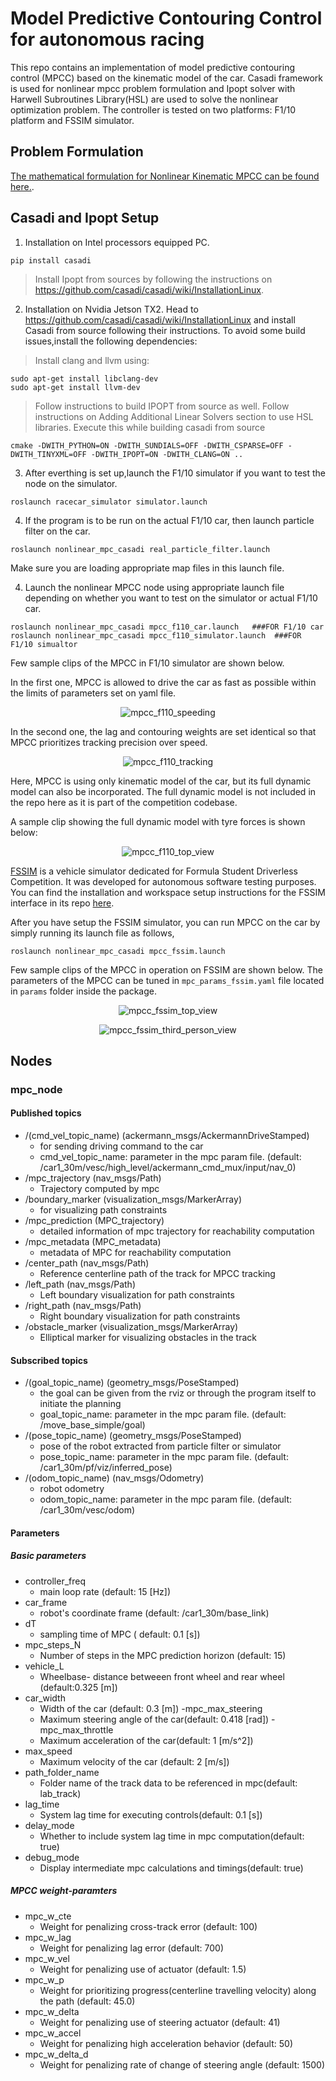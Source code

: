 # Model Predictive Contouring Control for autonomous racing

This repo contains an implementation of model predictive contouring control (MPCC) based on the kinematic model of the car. Casadi framework is used for nonlinear mpcc problem formulation
and Ipopt solver with Harwell Subroutines Library(HSL) are used to solve the nonlinear optimization problem.
The controller is tested on two platforms: F1/10 platform and FSSIM simulator. 

## Problem Formulation
[The mathematical formulation for Nonlinear Kinematic MPCC can be found here.](nonlinear_mpc_casadi/docs/Kinematic_Nonlinear_MPCC.pdf).

## Casadi and Ipopt Setup

1. Installation on Intel processors equipped PC.
```shell
pip install casadi
```
>Install Ipopt from sources by following the instructions on https://github.com/casadi/casadi/wiki/InstallationLinux.

2. Installation on Nvidia Jetson TX2. 
Head to https://github.com/casadi/casadi/wiki/InstallationLinux and install Casadi from source following their instructions.
To avoid some build issues,install the following dependencies:
>Install clang and llvm using:
```shell
sudo apt-get install libclang-dev
sudo apt-get install llvm-dev
```

>Follow instructions to build IPOPT from source as well.
>Follow instructions on Adding Additional Linear Solvers section to use HSL libraries.
>Execute this while building casadi from source 
```shell
cmake -DWITH_PYTHON=ON -DWITH_SUNDIALS=OFF -DWITH_CSPARSE=OFF -DWITH_TINYXML=OFF -DWITH_IPOPT=ON -DWITH_CLANG=ON ..
```
3.  After everthing is set up,launch the F1/10 simulator if you want to test the node on the simulator.
```shell
roslaunch racecar_simulator simulator.launch
```
4. If the program is to be run on the actual F1/10 car, then launch particle filter on the car.
```shell
roslaunch nonlinear_mpc_casadi real_particle_filter.launch
```
Make sure you are loading appropriate map files in this launch file.

4. Launch the nonlinear MPCC node using appropriate launch file depending on whether you want to test
on the simulator or actual F1/10 car.
```shell
roslaunch nonlinear_mpc_casadi mpcc_f110_car.launch   ###FOR F1/10 car
roslaunch nonlinear_mpc_casadi mpcc_f110_simulator.launch  ###FOR F1/10 simualtor 
```

Few sample clips of the MPCC in F1/10 simulator are shown below.
 
In the first one, MPCC is allowed to 
drive the car as fast as possible within the limits of parameters set on yaml file. 
<p align="center">
  <img  src="./nonlinear_mpc_casadi/gifs/mpcc_speeding.gif" alt="mpcc_f110_speeding">
</p>
In the second one, the lag and contouring weights are set identical so that MPCC prioritizes 
tracking precision over speed. 
<p align="center">
  <img  src="./nonlinear_mpc_casadi/gifs/mpcc_tracking.gif" alt="mpcc_f110_tracking">
</p>

Here, MPCC is using only kinematic model of the car, but its full dynamic model can also be incorporated. The full
dynamic model is not included in the repo here as it is part of the competition codebase.

A sample clip showing the full dynamic model with tyre forces is shown below:

<p align="center">
  <img  src="./nonlinear_mpc_casadi/gifs/mpcc_dynamic_f110.gif" alt="mpcc_f110_top_view">
</p>


[FSSIM](https://github.com/AMZ-Driverless/fssim) is a vehicle simulator dedicated for Formula Student Driverless Competition. 
It was developed for autonomous software testing purposes. You can find the installation and workspace setup instructions for the FSSIM 
interface in its repo [here](https://github.com/AMZ-Driverless/fssim).

After you have setup the FSSIM simulator, you can run MPCC on the car by simply running its launch file as follows,
```shell
roslaunch nonlinear_mpc_casadi mpcc_fssim.launch     
```

Few sample clips of the MPCC in operation on FSSIM are shown below. 
The parameters of the MPCC can be tuned in `mpc_params_fssim.yaml` file located in `params` folder inside the package.

<p align="center">
  <img  src="./nonlinear_mpc_casadi/gifs/mpcc_fssim_top_view.gif" alt="mpcc_fssim_top_view">
</p>
<p align="center">
  <img  src="./nonlinear_mpc_casadi/gifs/mpcc_fssim_third_person_view.gif" alt="mpcc_fssim_third_person_view">
</p>


## Nodes
### mpc_node

#### Published topics
- /(cmd_vel_topic_name) (ackermann_msgs/AckermannDriveStamped)
  - for sending driving command to the car
  - cmd_vel_topic_name: parameter in the mpc param file. (default: /car1_30m/vesc/high_level/ackermann_cmd_mux/input/nav_0)
- /mpc_trajectory (nav_msgs/Path)
  - Trajectory computed by mpc
- /boundary_marker (visualization_msgs/MarkerArray)
  - for visualizing path constraints
- /mpc_prediction (MPC_trajectory)
  - detailed information of mpc trajectory for reachability computation
- /mpc_metadata (MPC_metadata)
  - metadata of MPC for reachability computation
- /center_path (nav_msgs/Path)
  - Reference centerline path of the track for MPCC tracking
- /left_path (nav_msgs/Path)
  - Left boundary visualization for path constraints
- /right_path (nav_msgs/Path)
  - Right boundary visualization for path constraints
- /obstacle_marker (visualization_msgs/MarkerArray)
  - Elliptical marker for visualizing obstacles in the track

#### Subscribed topics
- /(goal_topic_name) (geometry_msgs/PoseStamped)
  - the goal can be given from the rviz or through the program itself to initiate the planning
  - goal_topic_name: parameter in the mpc param file. (default: /move_base_simple/goal)
- /(pose_topic_name) (geometry_msgs/PoseStamped)
  - pose of the robot extracted from particle filter or simulator 
  - pose_topic_name: parameter in the mpc param file. (default: /car1_30m/pf/viz/inferred_pose)
- /(odom_topic_name) (nav_msgs/Odometry)
  - robot odometry
  - odom_topic_name: parameter in the mpc param file. (default: /car1_30m/vesc/odom)

#### Parameters
##### Basic parameters
- controller_freq
  - main loop rate (default: 15 [Hz])
- car_frame
  - robot's coordinate frame (default: /car1_30m/base_link)
- dT
  - sampling time of MPC ( default: 0.1 [s])
- mpc_steps_N
  - Number of steps in the MPC prediction horizon (default: 15)
- vehicle_L
  - Wheelbase- distance betweeen front wheel and rear wheel (default:0.325 [m])
- car_width
  - Width of the car (default: 0.3 [m])
-mpc_max_steering
  - Maximum steering angle of the car(default: 0.418 [rad])
-mpc_max_throttle
  - Maximum acceleration of the car(default: 1 [m/s^2])
- max_speed
  - Maximum velocity of the car (default: 2 [m/s])
- path_folder_name
  - Folder name of the track data to be referenced in mpc(default: lab_track)
- lag_time
  - System lag time for executing controls(default: 0.1 [s])
- delay_mode
  - Whether to include system lag time in mpc computation(default: true)
- debug_mode
  - Display intermediate mpc calculations and timings(default: true)
  
  
##### MPCC weight-paramters 
- mpc_w_cte
  - Weight for penalizing cross-track error (default: 100) 
- mpc_w_lag
  - Weight for penalizing lag error (default: 700)   
- mpc_w_vel
  - Weight for penalizing use of actuator (default: 1.5) 
- mpc_w_p
  - Weight for prioritizing progress(centerline travelling velocity) along the path (default: 45.0) 
- mpc_w_delta
  - Weight for penalizing use of steering actuator (default: 41) 
- mpc_w_accel
  - Weight for penalizing high acceleration behavior (default: 50) 
- mpc_w_delta_d
  - Weight for penalizing rate of change of steering angle (default: 1500) 
  
